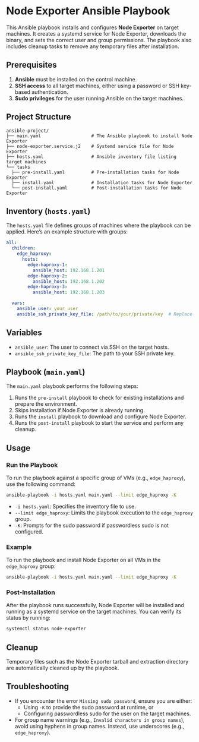 # Node Exporter Ansible Playbook

This Ansible playbook installs and configures **Node Exporter** on target machines. It creates a systemd service for Node Exporter, downloads the binary, and sets the correct user and group permissions. The playbook also includes cleanup tasks to remove any temporary files after installation.

## Prerequisites

1. **Ansible** must be installed on the control machine.
2. **SSH access** to all target machines, either using a password or SSH key-based authentication.
3. **Sudo privileges** for the user running Ansible on the target machines.

## Project Structure

```
ansible-project/
├── main.yaml                   # The Ansible playbook to install Node Exporter
├── node-exporter.service.j2    # Systemd service file for Node Exporter
├── hosts.yaml                  # Ansible inventory file listing target machines
└── tasks
  ├── pre-install.yaml          # Pre-installation tasks for Node Exporter
  ├── install.yaml              # Installation tasks for Node Exporter
  └── post-install.yaml         # Post-installation tasks for Node Exporter
```

## Inventory (`hosts.yaml`)

The `hosts.yaml` file defines groups of machines where the playbook can be applied. Here’s an example structure with groups:

```yaml
all:
  children:
    edge_haproxy:
      hosts:
        edge-haproxy-1:
          ansible_host: 192.168.1.201
        edge-haproxy-2:
          ansible_host: 192.168.1.202
        edge-haproxy-3:
          ansible_host: 192.168.1.203

  vars:
    ansible_user: your_user
    ansible_ssh_private_key_file: /path/to/your/private/key  # Replace with your SSH key path
```
## Variables
* `ansible_user`: The user to connect via SSH on the target hosts.
* `ansible_ssh_private_key_file`: The path to your SSH private key.

## Playbook (`main.yaml`)

The `main.yaml` playbook performs the following steps:

1. Runs the `pre-install` playbook to check for existing installations and prepare the environment.
2. Skips installation if Node Exporter is already running.
3. Runs the `install` playbook to download and configure Node Exporter.
4. Runs the `post-install` playbook to start the service and perform any cleanup.

## Usage
### Run the Playbook
To run the playbook against a specific group of VMs (e.g., `edge_haproxy`), use the following command:

```bash
ansible-playbook -i hosts.yaml main.yaml --limit edge_haproxy -K
```
* `-i hosts.yaml`: Specifies the inventory file to use.
* `--limit edge_haproxy`: Limits the playbook execution to the `edge_haproxy` group.
* `-K`: Prompts for the sudo password if passwordless sudo is not configured.

### Example
To run the playbook and install Node Exporter on all VMs in the `edge_haproxy` group:

```bash
ansible-playbook -i hosts.yaml main.yaml --limit edge_haproxy -K
```

### Post-Installation
After the playbook runs successfully, Node Exporter will be installed and running as a systemd service on the target machines. You can verify its status by running:

```bash
systemctl status node-exporter
```

## Cleanup
Temporary files such as the Node Exporter tarball and extraction directory are automatically cleaned up by the playbook.

## Troubleshooting
* If you encounter the error `Missing sudo password`, ensure you are either:
    * Using `-K` to provide the sudo password at runtime, or
    * Configuring passwordless sudo for the user on the target machines.
* For group name warnings (e.g., `Invalid characters in group names`), avoid using hyphens in group names. Instead, use underscores (e.g., `edge_haproxy`).

